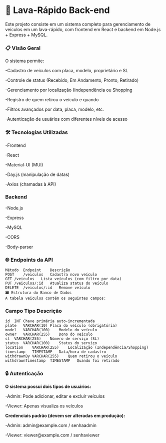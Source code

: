 <h1>🚗 Lava-Rápido Back-end</h1>
<p>Este projeto consiste em um sistema completo para gerenciamento de veículos em um lava-rápido, com frontend em React e backend em Node.js + Express + MySQL.</p>

<h3>📋 Visão Geral</h3>

<p>O sistema permite:</p>
<p>-Cadastro de veículos com placa, modelo, proprietário e SL</p>
<p>-Controle de status (Recebido, Em Andamento, Pronto, Retirado)</p>
<p>-Gerenciamento por localização (Independência ou Shopping</p>
<p>-Registro de quem retirou o veículo e quando</p>
<p>-Filtros avançados por data, placa, modelo, etc.</p>
<p>-Autenticação de usuários com diferentes níveis de acesso</p>

<h3>🛠 Tecnologias Utilizadas</h3>
<p>-Frontend</p>
<p>-React</p>
<p>-Material-UI (MUI)</p>
<p>-Day.js (manipulação de datas)</p>
<p>-Axios (chamadas à API)</p>

<h3>Backend</h3>
<p>-Node.js</p>
<p>-Express</p>
<p>-MySQL</p>
<p>-CORS</p>
<p>-Body-parser</p>

<h3>🌐 Endpoints da API</h3>

```plaintext
Método	Endpoint	Descrição
POST	/veiculos	Cadastra novo veículo
GET	/veiculos	Lista veículos (com filtro por data)
PUT	/veiculos/:id	Atualiza status do veículo
DELETE	/veiculos/:id	Remove veículo
🗃 Estrutura do Banco de Dados
A tabela veiculos contém os seguintes campos:
```


<h3>Campo	Tipo	Descrição</h3>

```plaintext
id	INT	Chave primária auto-incrementada
plate	VARCHAR(10)	Placa do veículo (obrigatória)
model	VARCHAR(100)	Modelo do veículo
owner	VARCHAR(255)	Dono do veículo
sl	VARCHAR(255)	Número de serviço (SL)
status	VARCHAR(100)	Status do serviço
location	VARCHAR(255)	Localização (Independência/Shopping)
timestamp	TIMESTAMP	Data/hora de cadastro
withdrawnBy	VARCHAR(255)	Quem retirou o veículo
withdrawnTimestamp	TIMESTAMP	Quando foi retirado
```

<h3>🔒 Autenticação</h3>
<p><b>O sistema possui dois tipos de usuários:</b></p>
<p>-Admin: Pode adicionar, editar e excluir veículos</p>
<p>-Viewer: Apenas visualiza os veículos</p>

<p><b>Credenciais padrão (devem ser alteradas em produção):</b></p>
<p>-Admin: admin@example.com / senhaadmin</p>
<p>-Viewer: viewer@example.com / senhaviewer</p>
